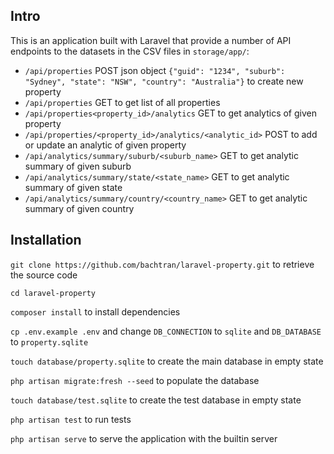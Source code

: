 ## Intro
This is an application built with Laravel that provide a number of API endpoints to the datasets in the CSV files
in `storage/app/`:

- `/api/properties` POST json object `{"guid": "1234", "suburb": "Sydney", "state": "NSW", "country": "Australia"}` 
to create new property 
- `/api/properties` GET to get list of all properties
- `/api/properties<property_id>/analytics` GET to get analytics of given property
- `/api/properties/<property_id>/analytics/<analytic_id>` POST to add or update an analytic of given property
- `/api/analytics/summary/suburb/<suburb_name>` GET to get analytic summary of given suburb
- `/api/analytics/summary/state/<state_name>` GET to get analytic summary of given state
- `/api/analytics/summary/country/<country_name>` GET to get analytic summary of given country

## Installation

`git clone https://github.com/bachtran/laravel-property.git` to retrieve the source code

`cd laravel-property`

`composer install` to install dependencies

`cp .env.example .env` and change `DB_CONNECTION` to `sqlite` and `DB_DATABASE` to `property.sqlite`

`touch database/property.sqlite` to create the main database in empty state

`php artisan migrate:fresh --seed` to populate the database

`touch database/test.sqlite` to create the test database in empty state

`php artisan test` to run tests

`php artisan serve` to serve the application with the builtin server
